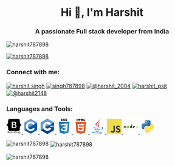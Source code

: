 <h1 align="center">Hi 👋, I'm Harshit</h1>
<h3 align="center">A passionate Full stack developer from India</h3>

<p align="left"> <img src="https://komarev.com/ghpvc/?username=harshit787898&label=Profile%20views&color=0e75b6&style=flat" alt="harshit787898" /> </p>

<p align="left"> <a href="https://github.com/ryo-ma/github-profile-trophy"><img src="https://github-profile-trophy.vercel.app/?username=harshit787898" alt="harshit787898" /></a> </p>

<h3 align="left">Connect with me:</h3>
<p align="left">
<a href="https://linkedin.com/in/harshit singh" target="blank"><img align="center" src="https://raw.githubusercontent.com/rahuldkjain/github-profile-readme-generator/master/src/images/icons/Social/linked-in-alt.svg" alt="harshit singh" height="30" width="40" /></a>
<a href="https://www.codechef.com/users/singh787898" target="blank"><img align="center" src="https://cdn.jsdelivr.net/npm/simple-icons@3.1.0/icons/codechef.svg" alt="singh787898" height="30" width="40" /></a>
<a href="https://www.hackerrank.com/@harshit_2004" target="blank"><img align="center" src="https://raw.githubusercontent.com/rahuldkjain/github-profile-readme-generator/master/src/images/icons/Social/hackerrank.svg" alt="@harshit_2004" height="30" width="40" /></a>
<a href="https://www.leetcode.com/harshit_psit" target="blank"><img align="center" src="https://raw.githubusercontent.com/rahuldkjain/github-profile-readme-generator/master/src/images/icons/Social/leet-code.svg" alt="harshit_psit" height="30" width="40" /></a>
<a href="https://www.hackerearth.com/@harshit2148" target="blank"><img align="center" src="https://raw.githubusercontent.com/rahuldkjain/github-profile-readme-generator/master/src/images/icons/Social/hackerearth.svg" alt="@harshit2148" height="30" width="40" /></a>
</p>

<h3 align="left">Languages and Tools:</h3>
<p align="left"> <a href="https://getbootstrap.com" target="_blank" rel="noreferrer"> <img src="https://raw.githubusercontent.com/devicons/devicon/master/icons/bootstrap/bootstrap-plain-wordmark.svg" alt="bootstrap" width="40" height="40"/> </a> <a href="https://www.cprogramming.com/" target="_blank" rel="noreferrer"> <img src="https://raw.githubusercontent.com/devicons/devicon/master/icons/c/c-original.svg" alt="c" width="40" height="40"/> </a> <a href="https://www.w3schools.com/cpp/" target="_blank" rel="noreferrer"> <img src="https://raw.githubusercontent.com/devicons/devicon/master/icons/cplusplus/cplusplus-original.svg" alt="cplusplus" width="40" height="40"/> </a> <a href="https://www.w3schools.com/css/" target="_blank" rel="noreferrer"> <img src="https://raw.githubusercontent.com/devicons/devicon/master/icons/css3/css3-original-wordmark.svg" alt="css3" width="40" height="40"/> </a> <a href="https://www.w3.org/html/" target="_blank" rel="noreferrer"> <img src="https://raw.githubusercontent.com/devicons/devicon/master/icons/html5/html5-original-wordmark.svg" alt="html5" width="40" height="40"/> </a> <a href="https://www.java.com" target="_blank" rel="noreferrer"> <img src="https://raw.githubusercontent.com/devicons/devicon/master/icons/java/java-original.svg" alt="java" width="40" height="40"/> </a> <a href="https://developer.mozilla.org/en-US/docs/Web/JavaScript" target="_blank" rel="noreferrer"> <img src="https://raw.githubusercontent.com/devicons/devicon/master/icons/javascript/javascript-original.svg" alt="javascript" width="40" height="40"/> </a> <a href="https://nodejs.org" target="_blank" rel="noreferrer"> <img src="https://raw.githubusercontent.com/devicons/devicon/master/icons/nodejs/nodejs-original-wordmark.svg" alt="nodejs" width="40" height="40"/> </a> <a href="https://www.python.org" target="_blank" rel="noreferrer"> <img src="https://raw.githubusercontent.com/devicons/devicon/master/icons/python/python-original.svg" alt="python" width="40" height="40"/> </a> </p>

<p><img align="left" src="https://github-readme-stats.vercel.app/api/top-langs?username=harshit787898&show_icons=true&locale=en&layout=compact" alt="harshit787898" /></p>

<p>&nbsp;<img align="center" src="https://github-readme-stats.vercel.app/api?username=harshit787898&show_icons=true&locale=en" alt="harshit787898" /></p>

<p><img align="center" src="https://github-readme-streak-stats.herokuapp.com/?user=harshit787898&" alt="harshit787898" /></p>

